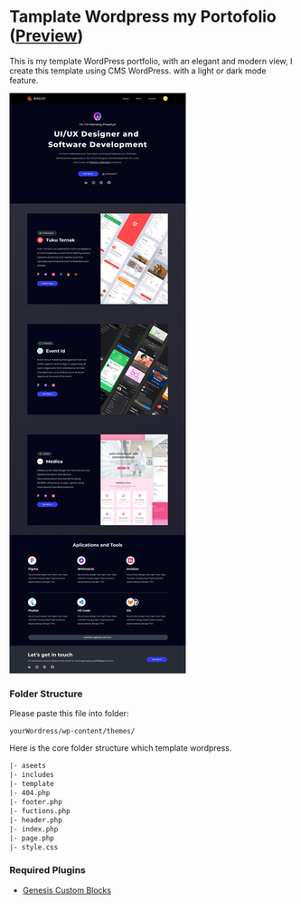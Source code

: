# Tamplate Wordpress my Portofolio ([Preview](https://biscuit.my.id/))

This is my template WordPress portfolio, with an elegant and modern view, I create this template using CMS WordPress. with a light or dark mode feature.

![Image](screenshot.jpg)

### Folder Structure
Please paste this file into folder:

```
yourWordress/wp-content/themes/
```

Here is the core folder structure which template wordpress.

```
|- aseets
|- includes
|- template
|- 404.php
|- footer.php
|- fuctions.php
|- header.php
|- index.php
|- page.php
|- style.css
```

### Required Plugins 

* [Genesis Custom Blocks](https://developer.wpengine.com/genesis-custom-blocks/)

